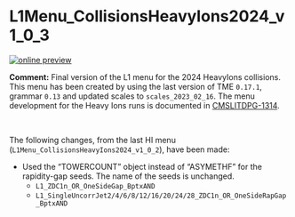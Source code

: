 # L1Menu_CollisionsHeavyIons2024_v1_0_3

[![online preview](https://img.shields.io/badge/Online%20preview-click%20here-blue)](https://htmlpreview.github.io/?https://github.com/cms-l1-dpg/L1MenuRun3/blob/master/development/L1Menu_CollisionsHeavyIons2024_v1_0_3/L1Menu_CollisionsHeavyIons2024_v1_0_3.html)

**Comment:** 
Final version of the L1 menu for the 2024 HeavyIons collisions.
This menu has been created by using the last version of TME `0.17.1`, grammar `0.13` and updated scales to `scales_2023_02_16`.
The menu development for the Heavy Ions runs is documented in [CMSLITDPG-1314](https://its.cern.ch/jira/browse/CMSLITDPG-1314).

<br/>

The following changes, from the last HI menu (`L1Menu_CollisionsHeavyIons2024_v1_0_2`), have been made:

   - Used the “TOWERCOUNT” object instead of “ASYMETHF” for the rapidity-gap seeds. The name of the seeds is unchanged.
      - `L1_ZDC1n_OR_OneSideGap_BptxAND`
      - `L1_SingleUncorrJet2/4/6/8/12/16/20/24/28_ZDC1n_OR_OneSideRapGap_BptxAND`

